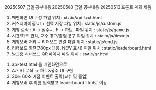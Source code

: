 20250507 금일 공부내용
20250508 금일 공부내용
20250513 프론트 계획 세움
1. 메인화면 UI 구성 
파일 위치 : static/api-test.html
2. 커스터마이징 UI + 선택 저장
파일 위치 : static/js/custom.js
3. 게임 로직 : A -> 점수+ , F -> 하트-
파일 위치 : static/js/game.js.
4. 시간/하트 관리, 교수 경고/졸업 문구 
파일 위치 : static/js/timer.js
5. 게임오버 처리 + 리더보드 연결 
파일 위치 : static/js/end.js
6. 리더보드 화면(780px 대응, NEW 표시)
파일 위치 : static/leaderboard.html
7. 발표용 리더보드 QR 페이지
파일 위치 : static/qr.html

1) api-test.html 을 메인화면으로 
2) A/F 키 로직 -> 하트&점수 UI 구현
3) 30초 60초 시점 이벤트 출력(교수 및 졸업)
4) 게임오버 후 이름 입력받고 leaderboard.html로 이동
